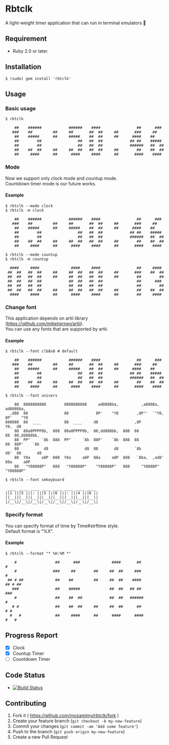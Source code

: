 # Rbtclk

A light-weight timer application that can run in terminal emulators :rabbit:

## Requirement

- Ruby 2.0 or later.

## Installation

```shell
$ (sudo) gem install 'rbtclk'
```

## Usage

### Basic usage

```shell
$ rbtclk
```

```
    ##    ######            ######    ####                ##      ###
   ###    ##         ##     ##       ##  ##     ##       ###     ##
    ##    #####      ##     #####    ##  ##     ##      ####    ##
    ##        ##                ##   ##  ##            ## ##    #####
    ##        ##                ##   ##  ##            ######   ##  ##
    ##    ##  ##     ##     ##  ##   ##  ##     ##        ##    ##  ##
    ##     ####      ##      ####     ####      ##       ####    ####
```

### Mode

Now we support only clock mode and countup mode.  
Countdown timer mode is our future works.

#### Example

```shell
$ rbtclk --mode clock
$ rbtclk -m clock
```

```
    ##    ######            ######    ####                ##      ###
   ###    ##         ##     ##       ##  ##     ##       ###     ##
    ##    #####      ##     #####    ##  ##     ##      ####    ##
    ##        ##                ##   ##  ##            ## ##    #####
    ##        ##                ##   ##  ##            ######   ##  ##
    ##    ##  ##     ##     ##  ##   ##  ##     ##        ##    ##  ##
    ##     ####      ##      ####     ####      ##       ####    ####
```

```shell
$ rbtclk --mode countup
$ rbtclk -m countup
```

```
  ####     ####              ####     ####                ##     ####
 ##  ##   ##  ##     ##     ##  ##   ##  ##     ##       ###    ##  ##
 ##  ##   ##  ##     ##     ##  ##   ##  ##     ##        ##        ##
 ##  ##   ##  ##            ##  ##   ##  ##               ##      ###
 ##  ##   ##  ##            ##  ##   ##  ##               ##        ##
 ##  ##   ##  ##     ##     ##  ##   ##  ##     ##        ##    ##  ##
  ####     ####      ##      ####     ####      ##        ##     ####
```

### Change font

This application depends on artii library (https://github.com/miketierney/artii).  
You can use any fonts that are supported by artii.

#### Example

```shell
$ rbtclk --font clb8x8 # default
```

```
    ##    ######            ######    ####                ##      ###
   ###    ##         ##     ##       ##  ##     ##       ###     ##
    ##    #####      ##     #####    ##  ##     ##      ####    ##
    ##        ##                ##   ##  ##            ## ##    #####
    ##        ##                ##   ##  ##            ######   ##  ##
    ##    ##  ##     ##     ##  ##   ##  ##     ##        ##    ##  ##
    ##     ####      ##      ####     ####      ##       ####    ####
```

```shell
$ rbtclk --font univers
```

```
    88  8888888888        8888888888     ad8888ba,          ,a8888a,       ad8888ba,
  ,d88  88                88            8P'    "Y8        ,8P"'  `"Y8,    8P'    "Y8
888888  88  ____          88  ____     d8                ,8P        Y8,  d8
    88  88a8PPPP8b,  888  88a8PPPP8b,  88,dd888bb,  888  88          88  88,dd888bb,
    88  PP"     `8b  888  PP"     `8b  88P'    `8b  888  88          88  88P'    `8b
    88           d8                d8  88       d8       `8b        d8'  88       d8
    88  Y8a     a8P  888  Y8a     a8P  88a     a8P  888   `8ba,  ,ad8'   88a     a8P
    88   "Y88888P"   888   "Y88888P"    "Y88888P"   888     "Y8888P"      "Y88888P"
```

```shell
$ rbtclk --font smkeyboard
```

```
 ____ ____ ____ ____ ____ ____ ____ ____
||1 |||5 |||: |||5 |||6 |||: |||4 |||6 ||
||__|||__|||__|||__|||__|||__|||__|||__||
|/__\|/__\|/__\|/__\|/__\|/__\|/__\|/__\|
```

### Specify format

You can specify format of time by Time#strftime style.  
Default format is "%X".

#### Example

```shell
$ rbtclk --format "* %H:%M *"
```

```
    #                 ##      ###              ####       ##                #
    #                ###     ##        ##     ##  ##     ###                #
 ## # ##              ##    ##         ##     ##  ##    ####             ## # ##
   ###                ##    #####             ##  ##   ## ##               ###
    #                 ##    ##  ##            ##  ##   ######               #
   # #                ##    ##  ##     ##     ##  ##      ##               # #
  #   #               ##     ####      ##      ####      ####             #   #
```

## Progress Report

- [x] Clock
- [x] Countup Timer
- [ ] Countdown Timer

## Code Status

- [![Build Status](https://travis-ci.org/mozamimy/rbtclk.svg?branch=master)](https://travis-ci.org/mozamimy/rbtclk)

## Contributing

1. Fork it ( https://github.com/mozamimy/rbtclk/fork )
2. Create your feature branch (`git checkout -b my-new-feature`)
3. Commit your changes (`git commit -am 'Add some feature'`)
4. Push to the branch (`git push origin my-new-feature`)
5. Create a new Pull Request

